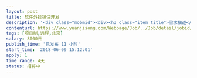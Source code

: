 ```yaml
---                
layout: post       
title: 软件外挂铺住开发           
description: '<div class="mobmid"><div><h3 class="item_title">需求描述</h3><p>我随机生成一批手机号码，然后通过微信搜索看这批号码哪些开通过微信，再看这些开通过微信的哪些能不需要验证就可以直接加好友成功的，把这些微信号跟手机号码记录下来   佣金8000</p></div><!--info end--></div>'     
contenturl: https://www.yuanjisong.com/Webpage/Job/../Job/detail/jobid/101552      
tags: [项目制,远程,北京]            
salary: 8000元          
publish_time: '已发布 11 小时'         
start_time: '2018-06-09 15:12:01'           
apply: 1                   
time_range: 4天              
status: 招募中                  
---                 
```


